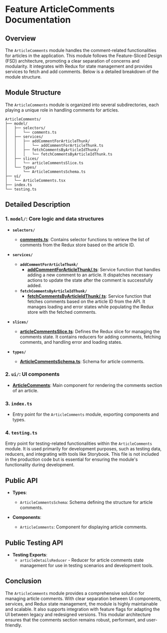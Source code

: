 # Feature ArticleComments Documentation

## Overview

The `ArticleComments` module handles the comment-related functionalities for articles in the application. This module follows the Feature-Sliced Design (FSD) architecture, promoting a clear separation of concerns and modularity. It integrates with Redux for state management and provides services to fetch and add comments. Below is a detailed breakdown of the module structure.

## Module Structure

The `ArticleComments` module is organized into several subdirectories, each playing a unique role in handling comments for articles.

```text
ArticleComments/
├── model/
│   ├── selectors/
│   │   └── comments.ts
│   ├── services/
│   │   ├── addCommentForArticleThunk/
│   │   │   └── addCommentForArticleThunk.ts
│   │   ├── fetchCommentsByArticleIdThunk/
│   │   │   └── fetchCommentsByArticleIdThunk.ts
│   ├── slices/
│   │   └── articleCommentsSlice.ts
│   └── types/
│       └── ArticleCommentsSchema.ts
├── ui/
│   └── ArticleComments.tsx
├── index.ts
└── testing.ts
```

## Detailed Description

### 1. `model/`: Core logic and data structures

- **`selectors/`**
    - [**comments.ts**](./model/selectors/README.md): Contains selector functions to retrieve the list of comments from the Redux store based on the article ID.

- **`services/`**
    - **`addCommentForArticleThunk/`**
        - [**addCommentForArticleThunk/.ts**](model/services/addCommentForArticleThunk/README.md): Service function that handles adding a new comment to an article. It dispatches necessary actions to update the state after the comment is successfully added.
    - **`fetchCommentsByArticleIdThunk/`**
        - [**fetchCommentsByArticleIdThunk/.ts**](model/services/fetchCommentsByArticleIdThunk/README.md): Service function that fetches comments based on the article ID from the API. It manages loading and error states while populating the Redux store with the fetched comments.
      
- **`slices/`**
    - [**articleCommentsSlice.ts**](model/slices/README.md): Defines the Redux slice for managing the comments state. It contains reducers for adding comments, fetching comments, and handling error and loading states.
  
- **`types/`**
    - [**ArticleCommentsSchema.ts**](./model/types/ArticleCommentsSchema.ts): Schema for article comments.

### 2. `ui/`: UI components 

- [**ArticleComments**](./ui/README.md): Main component for rendering the comments section of an article.

### 3. `index.ts`
- Entry point for the `ArticleComments` module, exporting components and types.

### 4. `testing.ts`

Entry point for testing-related functionalities within the `ArticleComments` module. 
It is used primarily for development purposes, such as testing data, reducers, and integrating with tools like Storybook. 
This file is not included in the production code but is essential for ensuring the module's functionality during development.

## Public API

- **Types**:
    - `ArticleCommentsSchema`: Schema defining the structure for article comments.

- **Components**:
    - `ArticleComments`: Component for displaying article comments.

## Public Testing API
- **Testing Exports**:
    - `articleDetailsReducer` - Reducer for article comments state management for use in testing scenarios and development tools.


## Conclusion
The `ArticleComments` module provides a comprehensive solution for managing article comments. With clear separation between UI components, services, and Redux state management, the module is highly maintainable and scalable. It also supports integration with feature flags for adapting the UI between legacy and redesigned versions. 
This modular architecture ensures that the comments section remains robust, performant, and user-friendly.
